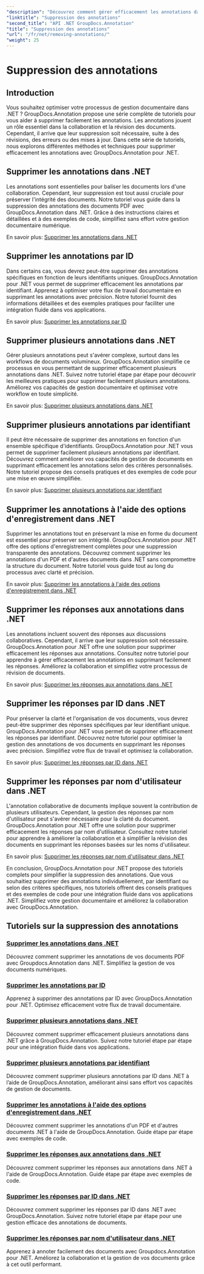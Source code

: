 ```yaml
---
"description": "Découvrez comment gérer efficacement les annotations dans .NET grâce aux tutoriels GroupDocs.Annotation. Optimisez votre flux de travail documentaire et améliorez la collaboration."
"linktitle": "Suppression des annotations"
"second_title": "API .NET GroupDocs.Annotation"
"title": "Suppression des annotations"
"url": "/fr/net/removing-annotations/"
"weight": 25
---
```


# Suppression des annotations

## Introduction

Vous souhaitez optimiser votre processus de gestion documentaire dans .NET ? GroupDocs.Annotation propose une série complète de tutoriels pour vous aider à supprimer facilement les annotations. Les annotations jouent un rôle essentiel dans la collaboration et la révision des documents. Cependant, il arrive que leur suppression soit nécessaire, suite à des révisions, des erreurs ou des mises à jour. Dans cette série de tutoriels, nous explorons différentes méthodes et techniques pour supprimer efficacement les annotations avec GroupDocs.Annotation pour .NET.

## Supprimer les annotations dans .NET
Les annotations sont essentielles pour baliser les documents lors d'une collaboration. Cependant, leur suppression est tout aussi cruciale pour préserver l'intégrité des documents. Notre tutoriel vous guide dans la suppression des annotations des documents PDF avec GroupDocs.Annotation dans .NET. Grâce à des instructions claires et détaillées et à des exemples de code, simplifiez sans effort votre gestion documentaire numérique.

En savoir plus: [Supprimer les annotations dans .NET](./remove-annotations/)

## Supprimer les annotations par ID
Dans certains cas, vous devrez peut-être supprimer des annotations spécifiques en fonction de leurs identifiants uniques. GroupDocs.Annotation pour .NET vous permet de supprimer efficacement les annotations par identifiant. Apprenez à optimiser votre flux de travail documentaire en supprimant les annotations avec précision. Notre tutoriel fournit des informations détaillées et des exemples pratiques pour faciliter une intégration fluide dans vos applications.

En savoir plus: [Supprimer les annotations par ID](./remove-annotations-by-id/)

## Supprimer plusieurs annotations dans .NET
Gérer plusieurs annotations peut s'avérer complexe, surtout dans les workflows de documents volumineux. GroupDocs.Annotation simplifie ce processus en vous permettant de supprimer efficacement plusieurs annotations dans .NET. Suivez notre tutoriel étape par étape pour découvrir les meilleures pratiques pour supprimer facilement plusieurs annotations. Améliorez vos capacités de gestion documentaire et optimisez votre workflow en toute simplicité.

En savoir plus: [Supprimer plusieurs annotations dans .NET](./remove-multiple-annotations/)

## Supprimer plusieurs annotations par identifiant
Il peut être nécessaire de supprimer des annotations en fonction d'un ensemble spécifique d'identifiants. GroupDocs.Annotation pour .NET vous permet de supprimer facilement plusieurs annotations par identifiant. Découvrez comment améliorer vos capacités de gestion de documents en supprimant efficacement les annotations selon des critères personnalisés. Notre tutoriel propose des conseils pratiques et des exemples de code pour une mise en œuvre simplifiée.

En savoir plus: [Supprimer plusieurs annotations par identifiant](./remove-multiple-annotations-by-ids/)

## Supprimer les annotations à l'aide des options d'enregistrement dans .NET
Supprimer les annotations tout en préservant la mise en forme du document est essentiel pour préserver son intégrité. GroupDocs.Annotation pour .NET offre des options d'enregistrement complètes pour une suppression transparente des annotations. Découvrez comment supprimer les annotations d'un PDF et d'autres documents dans .NET sans compromettre la structure du document. Notre tutoriel vous guide tout au long du processus avec clarté et précision.

En savoir plus: [Supprimer les annotations à l'aide des options d'enregistrement dans .NET](./remove-annotations-using-save-options/)

## Supprimer les réponses aux annotations dans .NET
Les annotations incluent souvent des réponses aux discussions collaboratives. Cependant, il arrive que leur suppression soit nécessaire. GroupDocs.Annotation pour .NET offre une solution pour supprimer efficacement les réponses aux annotations. Consultez notre tutoriel pour apprendre à gérer efficacement les annotations en supprimant facilement les réponses. Améliorez la collaboration et simplifiez votre processus de révision de documents.

En savoir plus: [Supprimer les réponses aux annotations dans .NET](./remove-replies-to-annotations/)

## Supprimer les réponses par ID dans .NET
Pour préserver la clarté et l'organisation de vos documents, vous devrez peut-être supprimer des réponses spécifiques par leur identifiant unique. GroupDocs.Annotation pour .NET vous permet de supprimer efficacement les réponses par identifiant. Découvrez notre tutoriel pour optimiser la gestion des annotations de vos documents en supprimant les réponses avec précision. Simplifiez votre flux de travail et optimisez la collaboration.

En savoir plus: [Supprimer les réponses par ID dans .NET](./remove-replies-by-id/)

## Supprimer les réponses par nom d'utilisateur dans .NET
L'annotation collaborative de documents implique souvent la contribution de plusieurs utilisateurs. Cependant, la gestion des réponses par nom d'utilisateur peut s'avérer nécessaire pour la clarté du document. GroupDocs.Annotation pour .NET offre une solution pour supprimer efficacement les réponses par nom d'utilisateur. Consultez notre tutoriel pour apprendre à améliorer la collaboration et à simplifier la révision des documents en supprimant les réponses basées sur les noms d'utilisateur.

En savoir plus: [Supprimer les réponses par nom d'utilisateur dans .NET](./remove-replies-by-username/)

En conclusion, GroupDocs.Annotation pour .NET propose des tutoriels complets pour simplifier la suppression des annotations. Que vous souhaitiez supprimer des annotations individuellement, par identifiant ou selon des critères spécifiques, nos tutoriels offrent des conseils pratiques et des exemples de code pour une intégration fluide dans vos applications .NET. Simplifiez votre gestion documentaire et améliorez la collaboration avec GroupDocs.Annotation.
## Tutoriels sur la suppression des annotations
### [Supprimer les annotations dans .NET](./remove-annotations/)
Découvrez comment supprimer les annotations de vos documents PDF avec Groupdocs.Annotation dans .NET. Simplifiez la gestion de vos documents numériques.
### [Supprimer les annotations par ID](./remove-annotations-by-id/)
Apprenez à supprimer des annotations par ID avec GroupDocs.Annotation pour .NET. Optimisez efficacement votre flux de travail documentaire.
### [Supprimer plusieurs annotations dans .NET](./remove-multiple-annotations/)
Découvrez comment supprimer efficacement plusieurs annotations dans .NET grâce à GroupDocs.Annotation. Suivez notre tutoriel étape par étape pour une intégration fluide dans vos applications.
### [Supprimer plusieurs annotations par identifiant](./remove-multiple-annotations-by-ids/)
Découvrez comment supprimer plusieurs annotations par ID dans .NET à l’aide de GroupDocs.Annotation, améliorant ainsi sans effort vos capacités de gestion de documents.
### [Supprimer les annotations à l'aide des options d'enregistrement dans .NET](./remove-annotations-using-save-options/)
Découvrez comment supprimer les annotations d'un PDF et d'autres documents .NET à l'aide de GroupDocs.Annotation. Guide étape par étape avec exemples de code.
### [Supprimer les réponses aux annotations dans .NET](./remove-replies-to-annotations/)
Découvrez comment supprimer les réponses aux annotations dans .NET à l'aide de GroupDocs.Annotation. Guide étape par étape avec exemples de code.
### [Supprimer les réponses par ID dans .NET](./remove-replies-by-id/)
Découvrez comment supprimer les réponses par ID dans .NET avec GroupDocs.Annotation. Suivez notre tutoriel étape par étape pour une gestion efficace des annotations de documents.
### [Supprimer les réponses par nom d'utilisateur dans .NET](./remove-replies-by-username/)
Apprenez à annoter facilement des documents avec Groupdocs.Annotation pour .NET. Améliorez la collaboration et la gestion de vos documents grâce à cet outil performant.